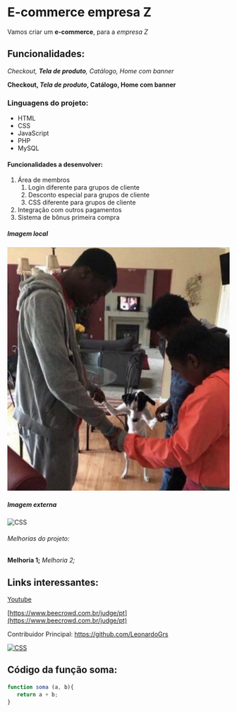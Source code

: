 # E-commerce empresa Z

Vamos criar um **e-commerce**, para a *empresa Z*

## Funcionalidades:

_Checkout, **Tela de produto**, Catálogo, Home com banner_  

**Checkout, _Tela de produto_, Catálogo, Home com banner**  

### Linguagens do projeto:

* HTML
* CSS
* JavaScript
* PHP
* MySQL

#### Funcionalidades a desenvolver:

1. Área de membros
   1. Login diferente para grupos de cliente
   2. Desconto especial para grupos de cliente
   3. CSS diferente para grupos de cliente 
2. Integração com outros pagamentos
3. Sistema de bônus primeira compra

##### Imagem local

![Amem](img/amem.png)

##### Imagem externa

![CSS](https://upload.wikimedia.org/wikipedia/commons/d/d5/CSS3_logo_and_wordmark.svg)

###### Melhorias do projeto:

__Melhoria 1;__ _Melhoria 2;_

## Links interessantes:

[Youtube](https://www.youtube.com)

[https://www.beecrowd.com.br/judge/pt](https://www.beecrowd.com.br/judge/pt)

Contribuidor Principal: https://github.com/LeonardoGrs

[![CSS](https://upload.wikimedia.org/wikipedia/commons/thumb/9/91/Octicons-mark-github.svg/2048px-Octicons-mark-github.svg.png)](https://github.com/LeonardoGrs)

## Código da função soma:

```javascript
function soma (a, b){
   return a + b;
}
```